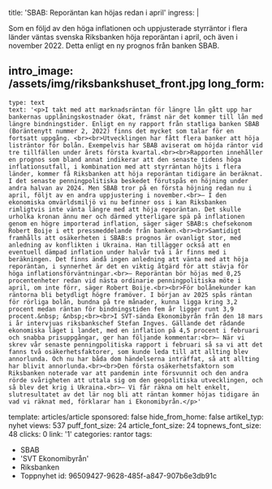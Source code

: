 title: 'SBAB: Reporäntan kan höjas redan i april'
ingress: |
  <p>Som en följd av den höga inflationen och uppjusterade styrräntor i flera länder väntas svenska Riksbanken höja reporäntan i april, och även i november 2022. Detta enligt en ny prognos från banken SBAB.
  </p>
  
intro_image: /assets/img/riksbankshuset_front.jpg
long_form:
  -
    type: text
    text: '<p>I takt med att marknadsräntan för längre lån gått upp har bankernas upplåningskostnader ökat, främst när det kommer till lån med längre bindningstider. Enligt en ny rapport från statliga banken SBAB (Boräntenytt nummer 2, 2022) finns det mycket som talar för en fortsatt uppgång. <br><br>Utvecklingen har fått flera banker att höja listräntor för bolån. Exempelvis har SBAB aviserat om höjda räntor vid tre tillfällen under årets första kvartal.<br><br>Rapporten innehåller en prognos som bland annat indikerar att den senaste tidens höga inflationsutfall, i kombination med att styrräntan höjts i flera länder, kommer få Riksbanken att höja reporäntan tidigare än beräknat. I det senaste penningpolitiska beskedet förutspås en höjning under andra halvan av 2024. Men SBAB tror på en första höjning redan nu i april, följt av en andra uppjustering i november.<br>– I den ekonomiska omvärldsmiljö vi nu befinner oss i kan Riksbanken rimligtvis inte vänta längre med att höja reporäntan. Det skulle urholka kronan ännu mer och därmed ytterligare spä på inflationen genom en högre importerad inflation, säger säger SBAB:s chefsekonom Robert Boije i ett pressmeddelande från banken.<br><br>Samtidigt framhålls att osäkerheten i SBAB:s prognos är ovanligt stor, med anledning av konflikten i Ukraina. Han tillägger också att en eventuell dämpad inflation under halvår två i år finns med i beräkningen. Det finns ändå ingen anledning att vänta med att höja reporäntan, i synnerhet är det en viktig åtgärd för att stävja för höga inflationsförväntningar.<br>– Reporäntan bör höjas med 0,25 procentenheter redan vid nästa ordinarie penningpolitiska möte i april, om inte förr, säger Robert Boije.<br><br>För bolånekunder kan räntorna bli betydligt högre framöver. I början av 2025 spås räntan för rörliga bolån, bundna på tre månader, kunna ligga kring 3,2 procent medan räntan för bindningstiden fem år ligger runt 3,9 procent.&nbsp; &nbsp;<br><br>I SVT-sända Ekonomibyrån från den 18 mars i år intervjuas riksbankschef Stefan Ingves. Gällande det rådande ekonomiska läget i landet, med en inflation på 4,5 procent i februari och snabba prisuppgångar, ger han följande kommentar:<br>– När vi skrev vår senaste penningpolitiska rapport i februari så sa vi att det fanns två osäkerhetsfaktorer, som kunde leda till att allting blev annorlunda. Och nu har båda dom händelserna inträffat, så att allting har blivit annorlunda.<br><br>Den första osäkerhetsfaktorn som Riksbanken noterade var att pandemin inte försvunnit och den andra rörde svårigheten att uttala sig om den geopolitiska utvecklingen, och så blev det krig i Ukraina.<br>– Vi får räkna om helt enkelt, slutresultatet av det lär nog bli att räntan kommer höjas tidigare än vad vi räknat med, förklarar han i Ekonomibyrån.</p>'
template: articles/article
sponsored: false
hide_from_home: false
artikel_typ: nyhet
views: 537
puff_font_size: 24
article_font_size: 24
topnews_font_size: 48
clicks: 0
link: '1'
categories: rantor
tags:
  - SBAB
  - 'SVT Ekonomibyrån'
  - Riksbanken
  - Toppnyhet
id: 96509427-9628-485f-a847-907b6e3db91c
